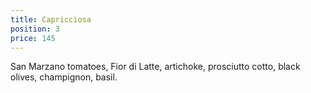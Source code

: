 ```yaml
---
title: Capricciosa
position: 3
price: 145
---
```


San Marzano tomatoes, Fior di Latte, artichoke, prosciutto cotto, black olives, champignon, basil.